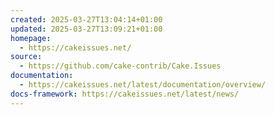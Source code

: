 ```yaml
---
created: 2025-03-27T13:04:14+01:00
updated: 2025-03-27T13:09:21+01:00
homepage:
  - https://cakeissues.net/
source:
  - https://github.com/cake-contrib/Cake.Issues
documentation:
  - https://cakeissues.net/latest/documentation/overview/
docs-framework: https://cakeissues.net/latest/news/
---
```

